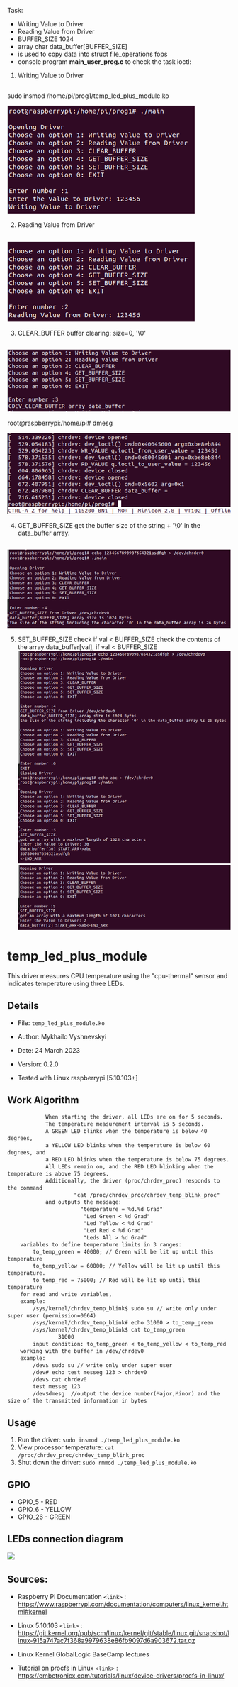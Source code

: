 

Task:
- Writing Value to Driver 
- Reading Value from Driver
- BUFFER_SIZE 1024
- array char data_buffer[BUFFER_SIZE]
- is used to copy data into struct file_operations fops
- console program **main_user_prog.c** to check the task
 ioctl:
1. Writing Value to Driver
##
sudo insmod /home/pi/prog1/temp_led_plus_module.ko 

![](https://github.com/MihailV1/test/blob/Mykhailo_Vyshnevskyi/Screenshot_1.png)

2. Reading Value from Driver
##
![](https://github.com/MihailV1/test/blob/Mykhailo_Vyshnevskyi/Screenshot_2.png)

3. CLEAR_BUFFER buffer clearing: size=0, '\0'
##
![](https://github.com/MihailV1/test/blob/Mykhailo_Vyshnevskyi/Screenshot_3.png)

root@raspberrypi:/home/pi# dmesg

![](https://github.com/MihailV1/test/blob/Mykhailo_Vyshnevskyi/Screenshot_3_1.png)

4. GET_BUFFER_SIZE get the buffer size of the string + '\0' in the data_buffer array. 
##
![](https://github.com/MihailV1/test/blob/Mykhailo_Vyshnevskyi/Screenshot_4_1.png)

5. SET_BUFFER_SIZE check if val < BUFFER_SIZE 
check the contents of the array data_buffer[val], if val < BUFFER_SIZE 
![](https://github.com/MihailV1/test/blob/Mykhailo_Vyshnevskyi/Screenshot_5.png)
![](https://github.com/MihailV1/test/blob/Mykhailo_Vyshnevskyi/Screenshot_5_1.png)

# temp_led_plus_module
This driver measures CPU temperature using the "cpu-thermal" sensor and indicates temperature using three LEDs.

## Details
- File: `temp_led_plus_module.ko`

- Author: Mykhailo Vyshnevskyi
- Date: 24 March 2023
- Version: 0.2.0
- Tested with Linux raspberrypi [5.10.103+]

## Work Algorithm
                When starting the driver, all LEDs are on for 5 seconds.
                The temperature measurement interval is 5 seconds.
                A GREEN LED blinks when the temperature is below 40 degrees,
                a YELLOW LED blinks when the temperature is below 60 degrees, and
                a RED LED blinks when the temperature is below 75 degrees.
                All LEDs remain on, and the RED LED blinking when the temperature is above 75 degrees.
                Additionally, the driver (proc/chrdev_proc) responds to the command
                         "cat /proc/chrdev_proc/chrdev_temp_blink_proc"
                and outputs the message:
                           "temperature = %d.%d Grad"
 							"Led Green < %d Grad"
 							"Led Yellow < %d Grad"
 							"Led Red < %d Grad"
 							"Leds All > %d Grad"
		variables to define temperature limits in 3 ranges:
 			to_temp_green = 40000; // Green will be lit up until this temperature
 			to_temp_yellow = 60000; // Yellow will be lit up until this temperature.
 			to_temp_red = 75000; // Red will be lit up until this temperature
 		for read and write variables,
 		example:
 			/sys/kernel/chrdev_temp_blink$ sudo su // write only under super user (permission=0664)
 			/sys/kernel/chrdev_temp_blink# echo 31000 > to_temp_green
 			/sys/kernel/chrdev_temp_blink$ cat to_temp_green
                    31000
 			input condition: to_temp_green < to_temp_yellow < to_temp_red
		working with the buffer in /dev/chrdev0
 		example:
 			/dev$ sudo su // write only under super user
 			/dev# echo test messeg 123 > chrdev0
 			/dev$ cat chrdev0
 			test messeg 123
 			/dev$dmesg  //output the device number(Major,Minor) and the size of the transmitted information in bytes
	
## Usage
1. Run the driver:
`sudo insmod ./temp_led_plus_module.ko`
2. View processor temperature:
`cat /proc/chrdev_proc/chrdev_temp_blink_proc`
3. Shut down the driver:
`sudo rmmod ./temp_led_plus_module.ko`


## GPIO
- GPIO_5 - RED
- GPIO_6 - YELLOW
- GPIO_26 - GREEN

## LEDs connection diagram
<image src="https://github.com/MihailV1/gl_kernel_BaseCamp_2022_II/blob/02_Driver_Lesson/02_Driver_Lesson/block_diagram_small.jpg">


## Sources:
- Raspberry Pi Documentation
`<link>` : <https://www.raspberrypi.com/documentation/computers/linux_kernel.html#kernel>
- Linux 5.10.103
`<link>` :	<https://git.kernel.org/pub/scm/linux/kernel/git/stable/linux.git/snapshot/linux-915a747ac7f368a9979638e86fb9097d6a903672.tar.gz>
- Linux Kernel GlobalLogic BaseCamp lectures

- Tutorial on procfs in Linux
`<link>` :	<https://embetronicx.com/tutorials/linux/device-drivers/procfs-in-linux/>

